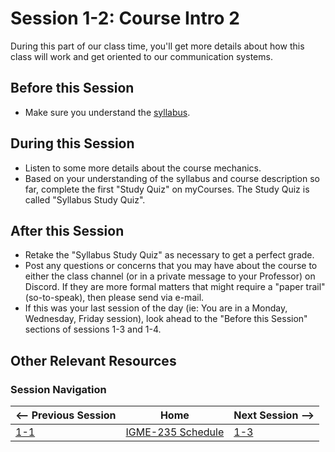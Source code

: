 # Session 1-2: Course Intro 2

During this part of our class time, you'll get more details about how this class will work and get oriented to our communication systems.

## Before this Session

- Make sure you understand the [syllabus](../syllabus.md).

## During this Session
- Listen to some more details about the course mechanics.
- Based on your understanding of the syllabus and course description so far, complete the first "Study Quiz" on myCourses.  The Study Quiz is called "Syllabus Study Quiz".

## After this Session
- Retake the "Syllabus Study Quiz" as necessary to get a perfect grade.
- Post any questions or concerns that you may have about the course to either the class channel (or in a private message to your Professor) on Discord. If they are more formal matters that might require a "paper trail" (so-to-speak), then please send via e-mail.
- If this was your last session of the day (ie: You are in a Monday, Wednesday, Friday session), look ahead to the "Before this Session" sections of sessions 1-3 and 1-4.

## Other Relevant Resources

### Session Navigation

| <-- Previous Session |               Home                  | Next Session --> |
| -------------------- | ------------------------------------| ---------------- |
|  [1-1](1-1.md)       | [IGME-235 Schedule](../schedule.md) |   [1-3](1-3.md)  |
